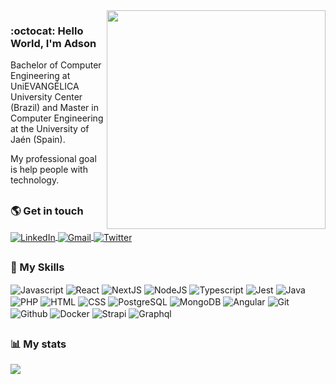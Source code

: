 <img align="right" width="350" src="https://user-images.githubusercontent.com/26275918/118713488-4753b880-b822-11eb-9cb7-e1c6dc14c796.png">

### :octocat: Hello World, I'm Adson

Bachelor of Computer Engineering at UniEVANGÉLICA University Center (Brazil) and Master in Computer Engineering at the University of Jaén (Spain). 

My professional goal is help people with technology.

##

### :earth_americas: Get in touch

<a href="https://www.linkedin.com/in/adsonhenrique/" target="_blank">
  <img align="center" alt="LinkedIn" src="https://img.shields.io/badge/linkedin-%230077B5.svg?style=for-the-badge&logo=linkedin&logoColor=white">
</a> 
<a href="mailto:adsonhenriquesilva@gmail.com" target="_blank">
  <img align="center" alt="Gmail" src="https://img.shields.io/badge/gmail-D14836?style=for-the-badge&logo=gmail&logoColor=white">
</a> 
<a href="https://www.twitter.com/adsonatural" target="_blank">
  <img align="center" alt="Twitter" src="https://img.shields.io/badge/twitter-1DA1F2?style=for-the-badge&logo=twitter&logoColor=white">
</a> 

##

### :rocket: My Skills
<div style="display: inline_block">
  <img align="center" alt="Javascript" src="https://img.shields.io/badge/javascript-%23202020.svg?style=for-the-badge&logo=javascript&logoColor=%23F7DF1E">
  <img align="center" alt="React" src="https://img.shields.io/badge/react-%23202020?style=for-the-badge&logo=react&logoColor=%2361DAFB">
  <img align="center" alt="NextJS" src="https://img.shields.io/badge/next.js-%23202020?style=for-the-badge&logo=next.js&logoColor=white">
  <img align="center" alt="NodeJS" src="https://img.shields.io/badge/node.js-%23202020?style=for-the-badge&logo=node.js&logoColor=green">
  <img align="center" alt="Typescript" src="https://img.shields.io/badge/typescript-%23202020.svg?style=for-the-badge&logo=typescript&logoColor=%23007ACC">
  <img align="center" alt="Jest" src="https://img.shields.io/badge/jest-%23202020?style=for-the-badge&logo=jest&logoColor=red">
  <img align="center" alt="Java" src="https://img.shields.io/badge/java-%23202020.svg?style=for-the-badge&logo=java&logoColor=%23007ACC">
  <img align="center" alt="PHP" src="https://img.shields.io/badge/php-%23202020.svg?style=for-the-badge&logo=php&logoColor=%23007ACC">
  <img align="center" alt="HTML" src="https://img.shields.io/badge/html5-%23202020?style=for-the-badge&logo=html5&logoColor=%23C21325">
  <img align="center" alt="CSS" src="https://img.shields.io/badge/css3-%23202020?style=for-the-badge&logo=css3&logoColor=blue">
  <img align="center" alt="PostgreSQL" src="https://img.shields.io/badge/postgresql-%23202020?style=for-the-badge&logo=postgresql&logoColor=blue">
  <img align="center" alt="MongoDB" src="https://img.shields.io/badge/mongodb-%23202020?style=for-the-badge&logo=mongodb&logoColor=green">
  <img align="center" alt="Angular" src="https://img.shields.io/badge/angular-%23202020?style=for-the-badge&logo=angular&logoColor=red">
  <img align="center" alt="Git" src="https://img.shields.io/badge/git-%23202020?style=for-the-badge&logo=git&logoColor=red">
  <img align="center" alt="Github" src="https://img.shields.io/badge/github-%23202020?style=for-the-badge&logo=github&logoColor=white">
  <img align="center" alt="Docker" src="https://img.shields.io/badge/docker-%23202020?style=for-the-badge&logo=docker&logoColor=blue">
  <img align="center" alt="Strapi" src="https://img.shields.io/badge/strapi-%23202020?style=for-the-badge&logo=strapi&logoColor=blue">
  <img align="center" alt="Graphql" src="https://img.shields.io/badge/graphql-%23202020?style=for-the-badge&logo=graphql&logoColor=pink">
</div>

##
  
### 📊 My stats

[badge-linked-in]: https://img.shields.io/badge/LinkedIn-adsonhenrique-blue?style=plastic&logo=Linkedin&logoColor=white

<a href="https://github.com/AdSoNaTuRaL">
  <img align="center" src="https://github-readme-stats.vercel.app/api/top-langs/?username=adsonatural&layout=compact&hide=css, html&theme=dracula&langs_count=6" />
</a>
